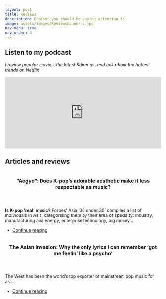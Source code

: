 ```yaml
---
layout: post
title: Reviews
description: Content you should be paying attention to
image: assets/images/Reviewsbanner-s.jpg
nav-menu: true
nav_order: 4
---
```

<!-- One -->
<h2>Listen to my podcast</h2>
<i>I review popular movies, the latest Kdramas, and talk about the hottest trends on Netflix</i>

<p><iframe src="https://open.spotify.com/embed-podcast/show/2Jobj5yU9GO76OsrQivkII" width="100%" height="232" frameborder="0" allowtransparency="true" allow="encrypted-media"></iframe></p>

<h2>Articles and reviews</h2>
<!-- Two -->
<section id="two" class="spotlights">
	<section>
		<a href="generic.html" class="image">
			<img src="{% link assets/images/Article2_Twice.jpg.jpg %}" alt="" data-position="center center" />
		</a>
		<div class="content">
			<div class="inner">
				<header class="major">
					<h3>“Aegyo”: Does K-pop’s adorable aesthetic make it less respectable as music?</h3>
				</header>
				<p><b>Is K-pop ‘real’ music?</b> Forbes’ Asia ‘30 under 30’ compiled a list of individuals in Asia, categorising them by their area of specialty: industry, manufacturing and energy, enterprise technology, big money...</p>
				<ul class="actions">
					<li><a href="https://turntablethought.com/2020/04/08/aegyo-does-k-pops-adorable-aesthetic-make-it-less-respectable-as-music/" class="button">Continue reading</a></li>
				</ul>
			</div>
		</div>
	</section>
	<section>
		<a href="generic.html" class="image">
			<img src="{% link assets/images/Article1_Psycho_ss1.jpg %}" alt="" data-position="top center" />
		</a>
		<div class="content">
			<div class="inner">
				<header class="major">
					<h3>The Asian Invasion: Why the only lyrics I can remember ‘got me feelin’ like a psycho’</h3>
				</header>
				<p>The West has been the world’s top exporter of mainstream pop music for as...</p>
				<ul class="actions">
					<li><a href="https://turntablethought.com/2020/02/17/the-asian-invasion-psycho/" class="button">Continue reading</a></li>
				</ul>
			</div>
		</div>
	</section>

